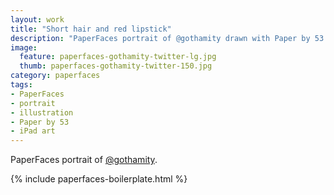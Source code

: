 ```yaml
---
layout: work
title: "Short hair and red lipstick"
description: "PaperFaces portrait of @gothamity drawn with Paper by 53 on an iPad."
image: 
  feature: paperfaces-gothamity-twitter-lg.jpg
  thumb: paperfaces-gothamity-twitter-150.jpg
category: paperfaces
tags: 
- PaperFaces
- portrait
- illustration
- Paper by 53
- iPad art
---
```


PaperFaces portrait of [@gothamity](http://twitter.com/gothamity).

{% include paperfaces-boilerplate.html %}